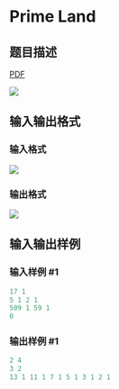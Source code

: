 # Prime Land

## 题目描述

[problemUrl]: https://uva.onlinejudge.org/index.php?option=com_onlinejudge&Itemid=8&category=7&page=show_problem&problem=457

[PDF](https://uva.onlinejudge.org/external/5/p516.pdf)

![](https://cdn.luogu.com.cn/upload/vjudge_pic/UVA516/04cacd3c2f75ce5142f3618e029f41b6e33aad4c.png)

## 输入输出格式

### 输入格式

![](https://cdn.luogu.com.cn/upload/vjudge_pic/UVA516/4763ff99989c11c0b67373b5535ede69a399588d.png)

### 输出格式

![](https://cdn.luogu.com.cn/upload/vjudge_pic/UVA516/184e0f71c2cceb239345b9a17dd83fcdade0d07b.png)

## 输入输出样例

### 输入样例 #1

```cpp
17 1
5 1 2 1
509 1 59 1
0
```


### 输出样例 #1

```cpp
2 4
3 2
13 1 11 1 7 1 5 1 3 1 2 1
```


